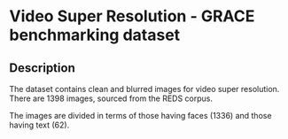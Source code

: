 # Video Super Resolution - GRACE benchmarking dataset

## Description

The dataset contains clean and blurred images for video super resolution. There are 1398 images, sourced from the REDS corpus.

The images are divided in terms of those having faces (1336) and those having text (62).

